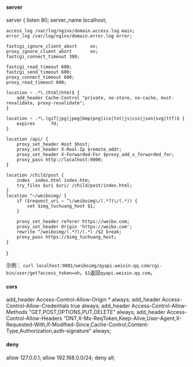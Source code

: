 #### server
server {
    listen 80;
    server_name localhost;
    
    access_log /var/log/nginx/domain.access.log main;
    error_log /var/log/nginx/domain.error.log error;

    fastcgi_ignore_client_abort     on;
    proxy_ignore_client_abort       on;
    fastcgi_connect_timeout 300;
  
    fastcgi_read_timeout 600;
    fastcgi_send_timeout 600;
    proxy_connect_timeout 600;
    proxy_read_timeout 600;

    location ~ .*\.(html|htm)$ {
        add_header Cache-Control "private, no-store, no-cache, must-revalidate, proxy-revalidate";
    }

    location ~ .*\.(gif|jpg|jpeg|bmp|png|ico|txt|js|css|json|svg|ttf)$ {
        expires      7d;
    }

    location /api/ {
        proxy_set_header Host $host;
        proxy_set_header X-Real-Ip $remote_addr;
        proxy_set_header X-Forwarded-For $proxy_add_x_forwarded_for;
        proxy_pass http://localhost:9000;
    }

    location /child/post {
        index  index.html index.htm;
        try_files $uri $uri/ /child/post/index.html;
    }
    location ^~/weiboimg/ {
        if ($request_uri ~ ^\/weiboimg\/(.*?)\/(.*)) {
            set $img_tuchuang_host $1;
        }

        proxy_set_header referer https://weibo.com;
        proxy_set_header Origin 'https://weibo.com';
        rewrite ^/weiboimg/(.*?)/(.*) /$2 break;
        proxy_pass https://$img_tuchuang_host;
    }
}

示例：
`curl localhost:9081/weiboimg/qyapi.weixin.qq.com/cgi-bin/user/get?access_token=oh`，`$1`返回`qyapi.weixin.qq.com`。

#### cors
add_header Access-Control-Allow-Origin * always;
add_header Access-Control-Allow-Credentials true always;
add_header Access-Control-Allow-Methods "GET,POST,OPTIONS,PUT,DELETE" always;
add_header Access-Control-Allow-Headers "DNT,X-Mx-ReqToken,Keep-Alive,User-Agent,X-Requested-With,If-Modified-Since,Cache-Control,Content-Type,Authorization,auth-signature" always;

#### deny
allow 127.0.0.1;
allow 192.168.0.0/24;
deny all;
